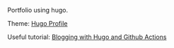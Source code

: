 Portfolio using hugo.

Theme: [Hugo Profile](https://themes.gohugo.io/themes/hugo-profile/)

Useful tutorial: 
[Blogging with Hugo and Github Actions](https://youtu.be/aqAaYZOqiTw?si=GDnz_FOpVVzsNl8C)
